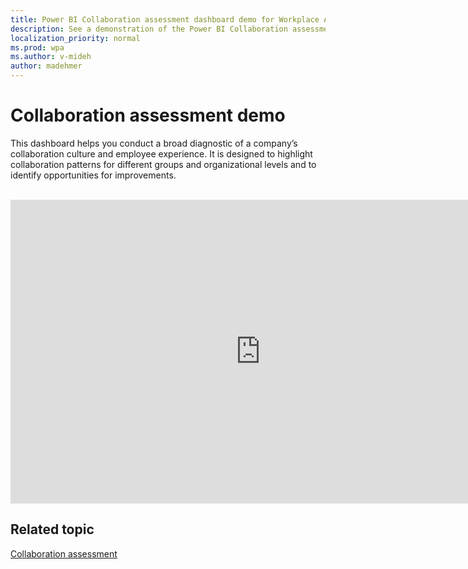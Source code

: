 ```yaml
---
title: Power BI Collaboration assessment dashboard demo for Workplace Analytics
description: See a demonstration of the Power BI Collaboration assessment dashboard
localization_priority: normal 
ms.prod: wpa
ms.author: v-mideh
author: madehmer
---
```

# Collaboration assessment demo

This dashboard helps you conduct a broad diagnostic of a company’s collaboration culture and employee experience. It is designed to highlight collaboration patterns for different groups and organizational levels and to identify opportunities for improvements.

<br><iframe width="800" height="486" src="https://msit.powerbi.com/view?r=eyJrIjoiYzNmZjNjNmUtNDY1Yi00NmZlLThiOWItZGQ0MjdkMWJjMDQ0IiwidCI6IjcyZjk4OGJmLTg2ZjEtNDFhZi05MWFiLTJkN2NkMDExZGI0NyIsImMiOjV9&embedImagePlaceholder=true&pageName=ReportSection" frameborder="0" allowFullScreen="true"></iframe>


## Related topic

[Collaboration assessment](../tutorials/power-bi-collab-assess.md)
